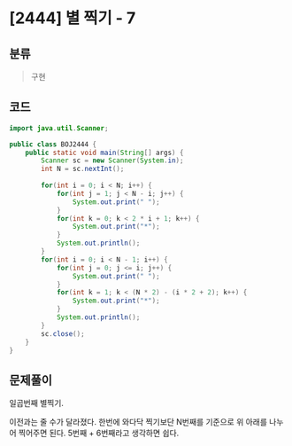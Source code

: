 # [2444] 별 찍기 - 7

## 분류
> 구현
>

## 코드
```java
import java.util.Scanner;

public class BOJ2444 {
	public static void main(String[] args) {
		Scanner sc = new Scanner(System.in);
		int N = sc.nextInt();
		
		for(int i = 0; i < N; i++) {
			for(int j = 1; j < N - i; j++) {
				System.out.print(" ");
			}
			for(int k = 0; k < 2 * i + 1; k++) {
				System.out.print("*");
			}
			System.out.println();
		}
		for(int i = 0; i < N - 1; i++) {
			for(int j = 0; j <= i; j++) {
				System.out.print(" ");
			}
			for(int k = 1; k < (N * 2) - (i * 2 + 2); k++) {
				System.out.print("*");
			}
			System.out.println();
		}
		sc.close();
	}
}
```

## 문제풀이

일곱번째 별찍기. 

이전과는 줄 수가 달라졌다. 한번에 와다닥 찍기보단 N번째를 기준으로 위 아래를 나누어 찍어주면 된다. 5번째 + 6번째라고 생각하면 쉽다.